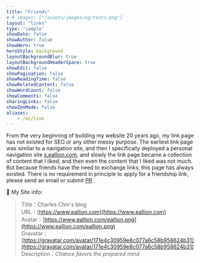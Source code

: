 ```yaml
---
title: "Friends"
# # images: ["/assets/images/og/toots.png"]
layout: "links"
type: "sample"
showDate: false
showAuthor: false
showHero: true
heroStyle: background
layoutBackgroundBlur: true
layoutBackgroundHeaderSpace: true
showEdit: false
showPagination: false
showReadingTime: false
showRelatedContent: false
showWordCount: false
showComments: false
sharingLinks: false
showZenMode: false
aliases:
    - /en/link
---
```


From the very beginning of building my website 20 years ago, my link page has not existed for SEO or any other messy purpose. The earliest link page was similar to a navigation site, and then I specifically deployed a personal navigation site [s.eallion.com](https://s.eallion.com), and slowly the link page became a collection of content that I liked, and then even the content that I liked was not much. But because friends have the need to exchange links, this page has always existed.
There is no requirement in principle to apply for a friendship link, please send an email or submit [PR](https://github.com/eallion/eallion.com/blob/main/data/friends/links.json) .

🔗 My Site info:

> Title：Charles Chin&#39;s blog  
> URL：[https://www.eallion.com](https://www.eallion.com)  
> Avatar：[https://www.eallion.com/eallion.png](https://www.eallion.com/eallion.png)  
> Gravatar：[https://gravatar.com/avatar/171e4c30959e8c077a6c58b958624b31](https://gravatar.com/avatar/171e4c30959e8c077a6c58b958624b31)  
> Description：_Chance favors the prepared mind_
